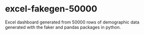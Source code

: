 # excel-fakegen-50000
Excel dashboard generated from 50000 rows of demographic data generated with the faker and pandas packages in python.
